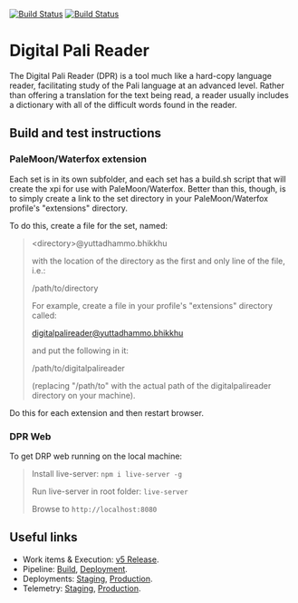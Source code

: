 [![Build Status](https://yuttadhammo.visualstudio.com/digitalpalireader/_apis/build/status/digitalpalireader%20CI?branchName=master)](https://yuttadhammo.visualstudio.com/digitalpalireader/_build/latest?definitionId=8&branchName=master) [![Build Status](https://yuttadhammo.vsrm.visualstudio.com/_apis/public/Release/badge/ab038a3a-b01d-4262-9ab9-32d04d00989a/1/2)](https://yuttadhammo.visualstudio.com/digitalpalireader/_release)

# Digital Pali Reader

The Digital Pali Reader (DPR) is a tool much like a hard-copy language reader, facilitating study of the Pali language at an advanced level. Rather than offering a translation for the text being read, a reader usually includes a dictionary with all of the difficult words found in the reader.

## Build and test instructions

### PaleMoon/Waterfox extension

Each set is in its own subfolder, and each set has a build.sh script that will create the xpi for use with PaleMoon/Waterfox.  Better than this, though, is to simply create a link to the set directory in your PaleMoon/Waterfox profile's "extensions" directory.  

To do this, create a file for the set, named:

> &lt;directory&gt;@yuttadhammo.bhikkhu
> 
> with the location of the directory as the first and only line of the file, i.e.:
> 
> /path/to/directory
> 
> For example, create a file in your profile's "extensions" directory called:
> 
> digitalpalireader@yuttadhammo.bhikkhu
> 
> and put the following in it:
> 
> /path/to/digitalpalireader
> 
> (replacing "/path/to" with the actual path of the digitalpalireader directory on your machine).

Do this for each extension and then restart browser.

### DPR Web

To get DRP web running on the local machine:

> Install live-server: `npm i live-server -g`
> 
> Run live-server in root folder: `live-server`
> 
> Browse to `http://localhost:8080`

## Useful links

- Work items & Execution: [v5 Release](https://github.com/yuttadhammo/digitalpalireader/projects/1).
- Pipeline: [Build](https://yuttadhammo.visualstudio.com/digitalpalireader/_build), [Deployment](https://yuttadhammo.visualstudio.com/digitalpalireader/_release).
- Deployments: [Staging](https://dprstaging.z24.web.core.windows.net/), [Production](https://dprproduction.z13.web.core.windows.net/).
- Telemetry: [Staging](https://portal.azure.com/#@parthopdaslive.onmicrosoft.com/resource/subscriptions/dc9c3151-f906-4b6a-b7d3-040337cbcc79/resourceGroups/sirimangalo-staging/providers/microsoft.insights/components/sirimangalo-staging/sessions), [Production](https://portal.azure.com/#@parthopdaslive.onmicrosoft.com/resource/subscriptions/dc9c3151-f906-4b6a-b7d3-040337cbcc79/resourceGroups/sirimangalo-production/providers/microsoft.insights/components/sirimangalo-production/sessions).
